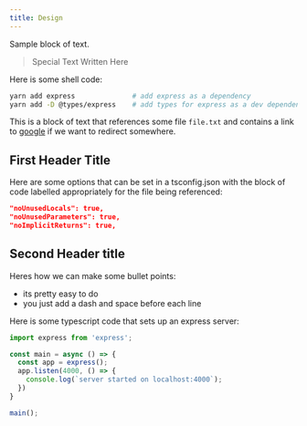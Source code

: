 ```yaml
---
title: Design
---
```


Sample block of text.

> Special Text
> Written
> Here

Here is some shell code:

```sh
yarn add express              # add express as a dependency
yarn add -D @types/express    # add types for express as a dev dependency
```

This is a block of text that references some file `file.txt` and contains a link 
to [google](https://www.google.ca) if we want to redirect somewhere.

## First Header Title

Here are some options that can be set in a tsconfig.json with the block of code labelled appropriately for the file being referenced:
```json title="./tsconfig.json"
"noUnusedLocals": true,
"noUnusedParameters": true,
"noImplicitReturns": true,
```

## Second Header title

Heres how we can make some bullet points:

- its pretty easy to do
- you just add a dash and space before each line

Here is some typescript code that sets up an express server:

```ts
import express from 'express';

const main = async () => {
  const app = express();
  app.listen(4000, () => {
    console.log(`server started on localhost:4000`);
  })
}

main();
```